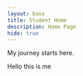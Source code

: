 ```yaml
---
layout: base
title: Student Home 
description: Home Page
hide: true
---
```


My journey starts here.


Hello this is me